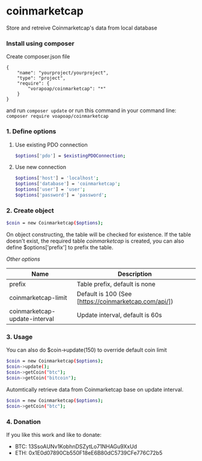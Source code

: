 # coinmarketcap
Store and retreive Coinmarketcap's data from local database

### Install using composer

Create composer.json file
```
{
    "name": "yourproject/yourproject",
    "type": "project",
    "require": {
        "vorapoap/coinmarketcap": "*"
    }
}
```
and run ```composer update```  or run this command in your command line:
```composer require voapoap/coinmarketcap```

### 1. Define options
 1. Use existing PDO connection
    ```sh
    $options['pdo'] = $existingPDOConnection;
    ```
 2. Use new connection
    ```sh
    $options['host'] = 'localhost';
    $options['database'] = 'coinmarketcap';
    $options['user'] = 'user';
    $options['password'] = 'password';
    ```
### 2. Create object
```sh
$coin = new Coinmarketcap($options);
```
On object constructing, the table will be checked for existence. If the table doesn't exist, the required table *coinmarketcap* is created, you can also define $options['prefix'] to prefix the table.

*Other options*

| Name | Description |
| --- | -- |
| prefix | Table prefix, default is none |
| coinmarketcap-limit |  Default is 100 (See [https://coinmarketcap.com/api/]) |
| coinmarketcap-update-interval | Update interval, default is 60s | 

### 3. Usage
You can also do $coin->update(150) to override default coin limit
```sh
$coin = new Coinmarketcap($options);
$coin->update(); 
$coin->getCoin("btc");
$coin->getCoin("bitcoin");
```

Automtically retrieve data from Coinmarketcap base on update interval.
```sh
$coin = new Coinmarketcap($options);
$coin->getCoin("btc"); 
```

### 4. Donation

If you like this work and like to donate:

 - BTC:	13SsoAUNv1KobhnDSZytLo71NHAGu9XxUd
 - ETH:	0x1E0d07890Cb550F18eE6B80dC5739CFe776C72b5
